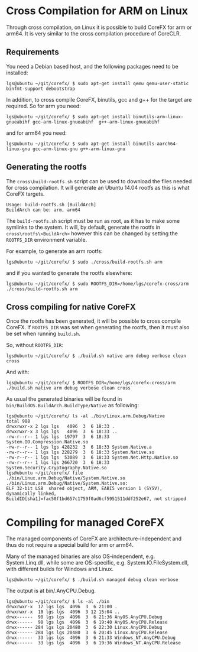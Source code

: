 Cross Compilation for ARM on Linux
==================================

Through cross compilation, on Linux it is possible to build CoreFX for arm or arm64.
It is very similar to the cross compilation procedure of CoreCLR. 

Requirements
------------

You need a Debian based host, and the following packages need to be installed:

    lgs@ubuntu ~/git/corefx/ $ sudo apt-get install qemu qemu-user-static binfmt-support debootstrap

In addition, to cross compile CoreFX, binutils, gcc and g++ for the target are required. So for arm you need:

    lgs@ubuntu ~/git/corefx/ $ sudo apt-get install binutils-arm-linux-gnueabihf gcc-arm-linux-gnueabihf  g++-arm-linux-gnueabihf

and for arm64 you need:

    lgs@ubuntu ~/git/corefx/ $ sudo apt-get install binutils-aarch64-linux-gnu gcc-arm-linux-gnu g++-arm-linux-gnu


Generating the rootfs
---------------------
The `cross\build-rootfs.sh` script can be used to download the files needed for cross compilation. It will generate an Ubuntu 14.04 rootfs as this is what CoreFX targets.

    Usage: build-rootfs.sh [BuildArch]
    BuildArch can be: arm, arm64

The `build-rootfs.sh` script must be run as root, as it has to make some symlinks to the system. It will, by default, generate the rootfs in `cross\rootfs\<BuildArch>` however this can be changed by setting the `ROOTFS_DIR` environment variable.

For example, to generate an arm rootfs:

    lgs@ubuntu ~/git/corefx/ $ sudo ./cross/build-rootfs.sh arm

and if you wanted to generate the rootfs elsewhere:

    lgs@ubuntu ~/git/corefx/ $ sudo ROOTFS_DIR=/home/lgs/corefx-cross/arm ./cross/build-rootfs.sh arm


Cross compiling for native CoreFX
---------------------------------
Once the rootfs has been generated, it will be possible to cross compile CoreFX. If `ROOTFS_DIR` was set when generating the rootfs, then it must also be set when running `build.sh`.

So, without `ROOTFS_DIR`:

    lgs@ubuntu ~/git/corefx/ $ ./build.sh native arm debug verbose clean cross

And with:

    lgs@ubuntu ~/git/corefx/ $ ROOTFS_DIR=/home/lgs/corefx-cross/arm ./build.sh native arm debug verbose clean cross

As usual the generated binaries will be found in `bin/BuildOS.BuildArch.BuildType/Native` as following:

    lgs@ubuntu ~/git/corefx/ ls -al ./bin/Linux.arm.Debug/Native
    total 988
    drwxrwxr-x 2 lgs lgs   4096  3  6 18:33 .
    drwxrwxr-x 3 lgs lgs   4096  3  6 18:33 ..
    -rw-r--r-- 1 lgs lgs  19797  3  6 18:33 System.IO.Compression.Native.so
    -rw-r--r-- 1 lgs lgs 428232  3  6 18:33 System.Native.a
    -rw-r--r-- 1 lgs lgs 228279  3  6 18:33 System.Native.so
    -rw-r--r-- 1 lgs lgs  53089  3  6 18:33 System.Net.Http.Native.so
    -rw-r--r-- 1 lgs lgs 266720  3  6 18:33 System.Security.Cryptography.Native.so
    lgs@ubuntu ~/git/corefx/ file ./bin/Linux.arm.Debug/Native/System.Native.so 
    ./bin/Linux.arm.Debug/Native/System.Native.so: 
    ELF 32-bit LSB  shared object, ARM, EABI5 version 1 (SYSV), 
    dynamically linked, BuildID[sha1]=fac50f1bd657c1759f0ad6cf5951511ddf252e67, not stripped


Compiling for managed CoreFX
============================
The managed components of CoreFX are architecture-independent and thus do not require a special build for arm or arm64.

Many of the managed binaries are also OS-independent, e.g. System.Linq.dll, while some are OS-specific, e.g. System.IO.FileSystem.dll, with different builds for Windows and Linux.

    lgs@ubuntu ~/git/corefx/ $ ./build.sh managed debug clean verbose 

The output is at bin/<BuildOS>.AnyCPU.Debug.

    lgs@ubuntu ~/git/corefx/ $ ls -al ./bin
    drwxrwxr-x  17 lgs lgs  4096  3  6 21:00 .
    drwxrwxr-x  10 lgs lgs  4096  3 12 15:04 ..
    drwx------  98 lgs lgs  4096  3  6 21:36 AnyOS.AnyCPU.Debug
    drwx------  98 lgs lgs  4096  3  6 19:40 AnyOS.AnyCPU.Release
    drwx------ 284 lgs lgs 20480  3  6 22:30 Linux.AnyCPU.Debug
    drwx------ 284 lgs lgs 20480  3  6 20:45 Linux.AnyCPU.Release
    drwx------  33 lgs lgs  4096  3  6 21:33 Windows_NT.AnyCPU.Debug
    drwx------  33 lgs lgs  4096  3  6 19:36 Windows_NT.AnyCPU.Release


